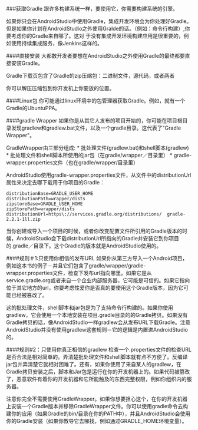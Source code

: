 ###获取Gradle
跟许多构建系统一样，要使用它，你需要构建系统的引擎。

如果你只会在AndroidStudio中使用Gradle，集成开发环境会为你处理好Gradle。但是如果你计划在AndroidStudio之外使用Gralde的话。（例如：命令行构建）,你要考虑你的Gradle来自哪了。这对 于没有集成开发环境构建应用是很重要的，例如使用持续集成服务，像Jenkins这样的。

####直接安装
大都数开发者要想在AndroidStudio之外使用Gradle的最终都要直接安装Gradle。

Gradle下载页包含了Gradle的zip压缩包：二进制文件，源代码，或者两者

你可以解压压缩包到你开发机上你要放的位置。

####Linux包
你可能通过linux环境中的包管理器获取Gradle。例如，就有一个Gradle的UbuntuPPA。

####gradle Wrapper
如果你是从其它人发布的项目开始的，你可能在项目根目录发现gradlew和gradlew.bat文件，以及一个gradle目录。这代表了"Gradle Wrapper"。

GradleWrapper由三部分组成: * 批处理文件(gradlew.bat)和shell脚本(gradlew) * 批处理文件和shell脚本所使用的jar包（在gradle/wrapper／目录里） * gradle-wrapper.properties文件（也在gradle/wrapper/目录里）

AndroidStudio使用gradle-wrapper.properties文件，从文件中的distributionUrl属性来决定去哪下载用于你项目的Gradle：


	distributionBase=GRADLE_USER_HOME
	distributionPath=wrapper/dists
	zipstoreBase=GRADLE_USER_HOME
	zipStorePath=wrapper/dists
	distributionUrl=https\://services.gradle.org/distributions/  gradle-2.2.1-1ll.zip

当你创建或导入一个项目的时候，或者你改变配置文件所引用的Gradle版本的时候，AndroidStudio会下载distributionUrl所指向的Gradle并安装它到你项目的.gradle／目录下。这个Gradle的版本就是AndroidStudio使用的。

####规则＃1:只使用你相信的发布URL
如果你从第三方导入一个Android项目，例如这本书的例子－并且它们包含了gradle/wrapper/gradle-wrapper.properties文件，检查下发布url指向哪里。如果它是从service.gradle.org或者来自一个企业内部服务器，它可能是可信的。如果它指向位于其它地方的url，你要考虑性爱你是否真的要使用这个Gradle版本，因为它可能已经被篡改了。

这的批处理文件，shell脚本和jar包是为了支持命令行构建的。如果你使用gradlew，它会使用一个本地安装在项目.gradle目录的的Gradle拷贝。如果没有Gradle拷贝的话，像AndroidStudio一样gradlew会从发布URL下载Gradle。注意AndroidStudio并没有使用gradlew这套规则－它的逻辑是内置进AndroidStudio的。

####规则#2：只使用你真正相信的gradlew
检查一个.properties文件的检查URL是否合法是相对简单的。弄清楚批处理文件和shell脚本就有点不方便了。反编译jar包并弄清楚它就相对困难了。还有，如果你使用了来自某人的gradlew，在Gradle拷贝安装之后，脚本和Jar包是运行在你的开发机器上的。如果代码被篡改了，恶意软件有着你的开发机器和它所能触及的东西完整权限，例如你组织内的服务器。

注意你完全不需要使用GradleWrapper。如果你想要担心这个，在你的开发机器上安装一个Gradle版本并移除GradleWrapper文件。你可以使用gradle命令去构建你的应用（如果Gradle的bin/目录在你的PATH中），并且AndroidStudio会使用你的Gradle安装（如果你教导它去哪找，例如通过GRADLE_HOME环境变量）。